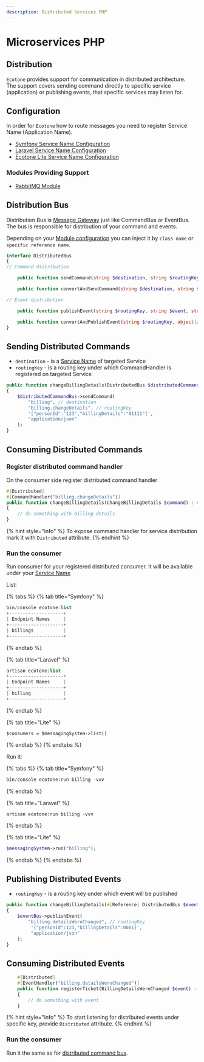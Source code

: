 ```yaml
---
description: Distributed Services PHP
---
```


# Microservices PHP

## Distribution

`Ecotone` provides support for communication in distributed architecture.   
The support covers sending command directly to specific service \(application\) or publishing events, that specific services may listen for. 

## Configuration

In order for `Ecotone` how to route messages you need to register Service Name \(Application Name\).

* [Symfony Service Name Configuration](../modules/symfony-ddd-cqrs-event-sourcing.md#servicename)
* [Laravel Service Name Configuration](../modules/laravel-ddd-cqrs-event-sourcing.md#servicename)
* [Ecotone Lite Service Name Configuration](../modules/ecotone-lite.md#servicename) 

### Modules Providing Support

* [RabbitMQ Module](../modules/amqp-support-rabbitmq.md#distributed-publisher-and-consumer)

## Distribution Bus

Distribution Bus is [Message Gateway](../messaging/messaging-concepts/messaging-gateway.md) just like CommandBus or EventBus.   
The bus is responsible for distribution of your command and events. 

  
Depending on your [Module configuration](microservices-php.md#configuration) you can inject it by `class name` or `specific reference name`.

```php
interface DistributedBus
{
// Command distribution

    public function sendCommand(string $destination, string $routingKey, string $command, string $sourceMediaType = MediaType::TEXT_PLAIN, array $metadata = []) : void;

    public function convertAndSendCommand(string $destination, string $routingKey, object|array $command, array $metadata = []) : void;

// Event distribution

    public function publishEvent(string $routingKey, string $event, string $sourceMediaType = MediaType::TEXT_PLAIN, array $metadata = []) : void;

    public function convertAndPublishEvent(string $routingKey, object|array $event, array $metadata) : void;
}
```

## Sending Distributed Commands

* `destination` - is a [Service Name](microservices-php.md#configuration) of targeted Service
* `routingKey` - is a routing key under which CommandHandler is registered on targeted Service

```php
public function changeBillingDetails(DistributedBus $distributedCommandBus)
{
    $distributedCommandBus->sendCommand(
        "billing", // destination
        "billing.changeDetails", // routingKey
        '["personId":"123","billingDetails":"01111"]',
        "application/json"
    );
}
```

## Consuming Distributed Commands

### Register distributed command handler

On the consumer side register distributed command handler

```php
#[Distributed]
#[CommandHandler("billing.changeDetails")]
public function changeBillingDetails(ChangeBillingDetails $command) : void
{
    // do something with billing details
}
```

{% hint style="info" %}
To expose command handler for service distribution mark it with `Distributed` attribute.
{% endhint %}

### Run the consumer

Run consumer for your registered distributed consumer. It will be available under your [Service Name](microservices-php.md#configuration)

List:

{% tabs %}
{% tab title="Symfony" %}
```php
bin/console ecotone:list
+--------------------+
| Endpoint Names     |
+--------------------+
| billings           |
+--------------------+
```
{% endtab %}

{% tab title="Laravel" %}
```php
artisan ecotone:list
+--------------------+
| Endpoint Names     |
+--------------------+
| billing            |
+--------------------+
```
{% endtab %}

{% tab title="Lite" %}
```
$consumers = $messagingSystem->list()
```
{% endtab %}
{% endtabs %}

Run it:

{% tabs %}
{% tab title="Symfony" %}
```php
bin/console ecotone:run billing -vvv
```
{% endtab %}

{% tab title="Laravel" %}
```
artisan ecotone:run billing -vvv
```
{% endtab %}

{% tab title="Lite" %}
```php
$messagingSystem->run("billing");
```
{% endtab %}
{% endtabs %}

## Publishing Distributed Events

* `routingKey` - is a routing key under which event will be published

```php
public function changeBillingDetails(#[Reference] DistributedBus $eventBus)
{
    $eventBus->publishEvent(
        "billing.detailsWereChanged", // routingKey
         '{"personId":123,"billingDetails":0001}',
         "application/json" 
    );
}
```

## Consuming Distributed Events

```php
    #[Distributed]
    #[EventHandler("billing.detailsWereChanged")]
    public function registerTicket(BillingDetailsWereChanged $event) : void
    {
        // do something with event
    }
```

{% hint style="info" %}
To start listening for distributed events under specific key, provide `Distributed` attribute.
{% endhint %}

### Run the consumer

Run it the same as for [distributed command bus](microservices-php.md#run-the-consumer).

